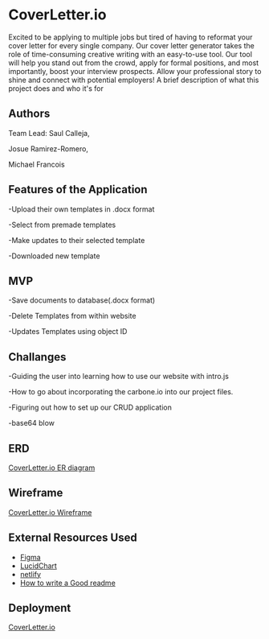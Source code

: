 
# CoverLetter.io

Excited to be applying to multiple jobs but tired of having to reformat your cover letter for every single company. Our cover letter generator takes the role of time-consuming creative writing with an easy-to-use tool. Our tool will help you stand out from the crowd, apply for formal positions, and most importantly, boost your interview prospects. Allow your professional story to shine and connect with potential employers!
A brief description of what this project does and who it's for


## Authors

Team Lead: Saul Calleja,

Josue Ramirez-Romero,

Michael Francois

## Features of the Application

-Upload their own templates in .docx format

-Select from premade templates

-Make updates to their selected template

-Downloaded new template

## MVP
-Save documents to database(.docx format)

-Delete Templates from within website

-Updates Templates using object ID

## Challanges

-Guiding the user into learning how to use our website with intro.js

-How to go about incorporating the carbone.io into our project files. 

-Figuring out how to set up our CRUD application

-base64 blow

## ERD 

[CoverLetter.io ER diagram](https://lucid.app/lucidchart/fea538f1-5d83-4197-a2e8-be3385a0864b/edit?page=0_0&invitationId=inv_3e9f913d-9275-4c01-a282-5f61b4cb4618#)
## Wireframe

[CoverLetter.io Wireframe](https://www.figma.com/file/FMmyVqyDDNWXg1JeAz4LlW/Dashboard-ui?node-id=0%3A1)
## External Resources Used

 - [Figma](https://www.figma.com/)
 - [LucidChart](https://www.lucidchart.com/pages/)
 - [netlify](https://www.netlify.com/)
 - [How to write a Good readme](https://bulldogjob.com/news/449-how-to-write-a-good-readme-for-your-github-project)


## Deployment

[CoverLetter.io](https://cover-letter-io.netlify.app/)



